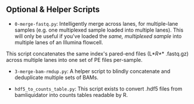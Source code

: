 ## Optional & Helper Scripts

* `0-merge-fastq.py`: Intelligently merge across lanes, for multiple-lane samples (e.g. one multiplexed sample loaded into multiple lanes).
This will only be useful if you've loaded the *same, multiplexed sample* into multiple lanes of an Illumina flowcell.

This script concatenates the same index's pared-end files (L*_R*_* .fastq.gz) across multiple lanes into one set of PE files per-sample.

* `3-merge-bam-rmdup.py`: A helper script to blindly concatenate and deduplicate multiple sets of BAMs.

* `hdf5_to_counts_table.py`: This script exists to convert .hdf5 files from bamliquidator into counts tables readable by R.

